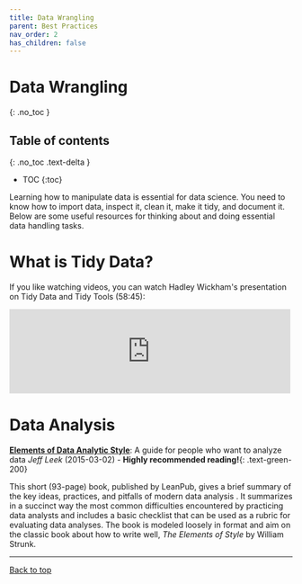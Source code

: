 ```yaml
---
title: Data Wrangling
parent: Best Practices
nav_order: 2
has_children: false
---
```


# Data Wrangling
{: .no_toc }


## Table of contents
{: .no_toc .text-delta }

- TOC
{:toc}

Learning how to manipulate data is essential for data science. You need to know how to import data, inspect it, clean it, make it tidy, and document it. Below are some useful resources for thinking about and doing essential data handling tasks.

# What is Tidy Data?



If you like watching videos, you can watch Hadley Wickham's presentation on Tidy Data and Tidy Tools (58:45):

<iframe src="https://player.vimeo.com/video/33727555?h=a4e09bea86" width="500" frameborder="0" allow="autoplay; fullscreen; picture-in-picture" allowfullscreen></iframe>

# Data Analysis

[**Elements of Data Analytic Style**](datastyle.pdf): A guide for people who want to analyze data
_Jeff Leek_ (2015-03-02) - **Highly recommended reading!**{: .text-green-200}

This short (93-page) book, published by LeanPub, gives a brief summary of the key ideas, practices, and pitfalls of modern data analysis . It summarizes in a succinct way the most common difficulties encountered by practicing data analysts and includes a basic checklist that can be used as a rubric for evaluating data analyses. The book is modeled loosely in format and aim on the classic book about how to write well, _The Elements of Style_ by William Strunk.

---

[Back to top](#top)
